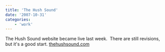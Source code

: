 ```yaml
---
title: 'The Hush Sound'
date: '2007-10-31'
categories:
    - 'work'
---
```


The Hush Sound website became live last week.  There are still revisions, but it's a good start. [thehushsound.com](https://www.thehushsound.com)
